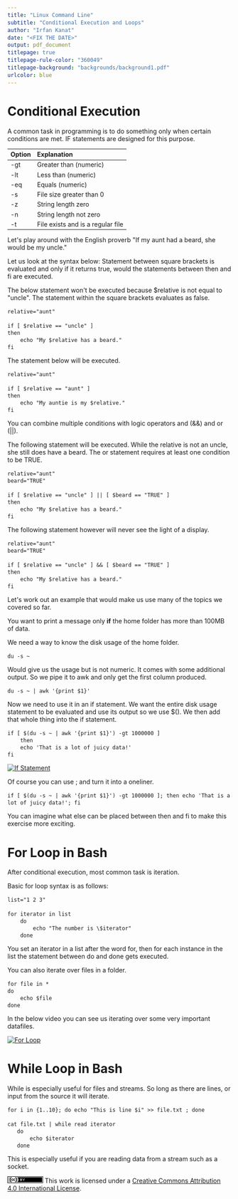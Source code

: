 ```yaml
---
title: "Linux Command Line"
subtitle: "Conditional Execution and Loops"
author: "Irfan Kanat"
date: "<FIX THE DATE>"
output: pdf_document
titlepage: true
titlepage-rule-color: "360049"
titlepage-background: "backgrounds/background1.pdf"
urlcolor: blue
---
```


# Conditional Execution

A common task in programming is to do something only when certain conditions are met. IF statements are designed for this purpose.

| Option | Explanation |
|:----|:----|
| -gt | Greater than (numeric)|
| -lt | Less than (numeric)|
| -eq | Equals (numeric)|
| -s | File size greater than 0 |
| -z | String length zero |
| -n | String length not zero |
| -t | File exists and is a regular file |

Let's play around with the English proverb "If my aunt had a beard, she would be my uncle."

Let us look at the syntax below: Statement between square brackets is evaluated and only if it returns true, would the statements between then and fi are executed.

The below statement won't be executed because $relative is not equal to "uncle". The statement within the square brackets evaluates as false.

    relative="aunt"
    
    if [ $relative == "uncle" ] 
    then 
        echo "My $relative has a beard."
    fi

The statement below will be executed.

    relative="aunt"
    
    if [ $relative == "aunt" ] 
    then 
        echo "My auntie is my $relative."
    fi

You can combine multiple conditions with logic operators and (&&) and or (\|\|).

The following statement will be executed. While the relative is not an uncle, she still does have a beard. The or statement requires at least one condition to be TRUE.

    relative="aunt"
    beard="TRUE"
    
    if [ $relative == "uncle" ] || [ $beard == "TRUE" ]
    then 
        echo "My $relative has a beard."
    fi

The following statement however will never see the light of a display.

    relative="aunt"
    beard="TRUE"
    
    if [ $relative == "uncle" ] && [ $beard == "TRUE" ]
    then 
        echo "My $relative has a beard."
    fi

Let's work out an example that would make us use many of the topics we covered so far.

You want to print a message only **if** the home folder has more than 100MB of data.

We need a way to know the disk usage of the home folder.

    du -s ~

Would give us the usage but is not numeric. It comes with some additional output. So we pipe it to awk and only get the first column produced.

    du -s ~ | awk '{print $1}'

Now we need to use it in an if statement. We want the entire disk usage statement to be evaluated and use its output so we use $(). We then add that whole thing into the if statement.

    if [ $(du -s ~ | awk '{print $1}') -gt 1000000 ]
        then
        echo 'That is a lot of juicy data!'
    fi


[![If Statement](figures/ifStatement.gif)](videos/ifStatement.mp4 "Click to watch with audio")

Of course you can use ; and turn it into a oneliner.

    if [ $(du -s ~ | awk '{print $1}') -gt 1000000 ]; then echo 'That is a lot of juicy data!'; fi

You can imagine what else can be placed between then and fi to make this exercise more exciting.

# For Loop in Bash

After conditional execution, most common task is iteration. 

Basic for loop syntax is as follows:

    list="1 2 3"
    
	for iterator in list
	    do
	        echo "The number is \$iterator"
	    done

You set an iterator in a list after the word for, then for each instance in the list the statement between do and done gets executed.

You can also iterate over files in a folder.

	for file in *
	do
	    echo $file
	done

In the below video you can see us iterating over some very important datafiles.

[![For Loop](figures/forLoop.gif)](videos/forLoop.mp4 "Click to watch with audio.")

# While Loop in Bash

While is especially useful for files and streams. So long as there are lines, or input from the source it will iterate.

    for i in {1..10}; do echo "This is line $i" >> file.txt ; done

    cat file.txt | while read iterator
       do
	       echo $iterator
       done

This is especially useful if you are reading data from a stream such as a socket.

![CC4](CC4.png) This work is licensed under a [Creative Commons Attribution 4.0 International License](http://creativecommons.org/licenses/by/4.0/).